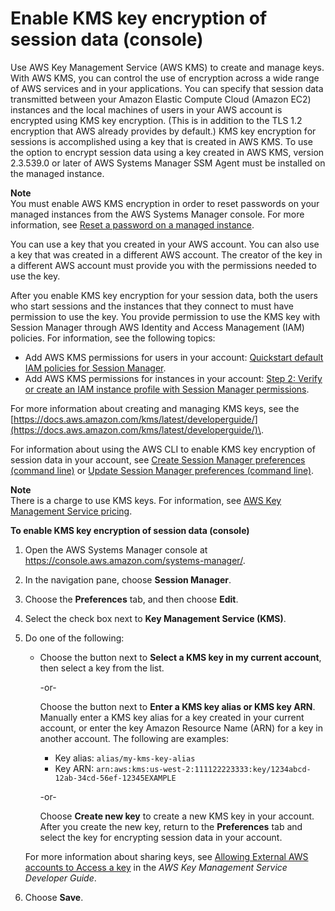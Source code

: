 # Enable KMS key encryption of session data \(console\)<a name="session-preferences-enable-encryption"></a>

Use AWS Key Management Service \(AWS KMS\) to create and manage keys\. With AWS KMS, you can control the use of encryption across a wide range of AWS services and in your applications\. You can specify that session data transmitted between your Amazon Elastic Compute Cloud \(Amazon EC2\) instances and the local machines of users in your AWS account is encrypted using KMS key encryption\. \(This is in addition to the TLS 1\.2 encryption that AWS already provides by default\.\) KMS key encryption for sessions is accomplished using a key that is created in AWS KMS\. To use the option to encrypt session data using a key created in AWS KMS, version 2\.3\.539\.0 or later of AWS Systems Manager SSM Agent must be installed on the managed instance\. 

**Note**  
You must enable AWS KMS encryption in order to reset passwords on your managed instances from the AWS Systems Manager console\. For more information, see [Reset a password on a managed instance](managed-instances-password-reset.md#managed-instance-reset-a-password)\.

You can use a key that you created in your AWS account\. You can also use a key that was created in a different AWS account\. The creator of the key in a different AWS account must provide you with the permissions needed to use the key\.

After you enable KMS key encryption for your session data, both the users who start sessions and the instances that they connect to must have permission to use the key\. You provide permission to use the KMS key with Session Manager through AWS Identity and Access Management \(IAM\) policies\. For information, see the following topics:
+ Add AWS KMS permissions for users in your account: [Quickstart default IAM policies for Session Manager](getting-started-restrict-access-quickstart.md)\.
+ Add AWS KMS permissions for instances in your account: [Step 2: Verify or create an IAM instance profile with Session Manager permissions](session-manager-getting-started-instance-profile.md)\.

For more information about creating and managing KMS keys, see the [https://docs.aws.amazon.com/kms/latest/developerguide/](https://docs.aws.amazon.com/kms/latest/developerguide/)\.

For information about using the AWS CLI to enable KMS key encryption of session data in your account, see [Create Session Manager preferences \(command line\)](getting-started-create-preferences-cli.md) or [Update Session Manager preferences \(command line\)](getting-started-configure-preferences-cli.md)\.

**Note**  
There is a charge to use KMS keys\. For information, see [AWS Key Management Service pricing](https://aws.amazon.com/kms/pricing/)\.

**To enable KMS key encryption of session data \(console\)**

1. Open the AWS Systems Manager console at [https://console\.aws\.amazon\.com/systems\-manager/](https://console.aws.amazon.com/systems-manager/)\.

1. In the navigation pane, choose **Session Manager**\.

1. Choose the **Preferences** tab, and then choose **Edit**\.

1. Select the check box next to **Key Management Service \(KMS\)**\.

1. Do one of the following:
   + Choose the button next to **Select a KMS key in my current account**, then select a key from the list\.

     \-or\-

     Choose the button next to **Enter a KMS key alias or KMS key ARN**\. Manually enter a KMS key alias for a key created in your current account, or enter the key Amazon Resource Name \(ARN\) for a key in another account\. The following are examples:
     + Key alias: `alias/my-kms-key-alias`
     + Key ARN: `arn:aws:kms:us-west-2:111122223333:key/1234abcd-12ab-34cd-56ef-12345EXAMPLE`

     \-or\-

     Choose **Create new key** to create a new KMS key in your account\. After you create the new key, return to the **Preferences** tab and select the key for encrypting session data in your account\.

   For more information about sharing keys, see [Allowing External AWS accounts to Access a key](https://docs.aws.amazon.com/kms/latest/developerguide/key-policy-modifying.html#key-policy-modifying-external-accounts) in the *AWS Key Management Service Developer Guide*\.

1. Choose **Save**\.